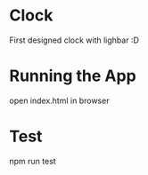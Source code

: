 # Clock
  First designed clock with lighbar :D
# Running the App 
  open index.html in browser
# Test
  npm run test

